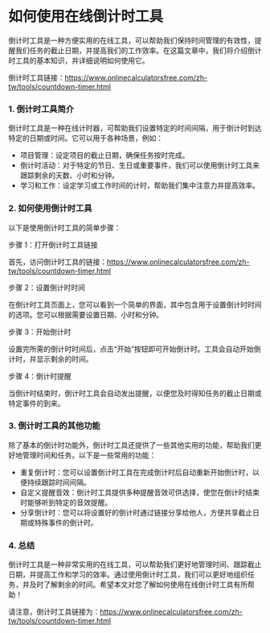 如何使用在线倒计时工具
===========

倒计时工具是一种方便实用的在线工具，可以帮助我们保持时间管理的有效性，提醒我们任务的截止日期，并提高我们的工作效率。在这篇文章中，我们将介绍倒计时工具的基本知识，并详细说明如何使用它。

倒计时工具链接：<https://www.onlinecalculatorsfree.com/zh-tw/tools/countdown-timer.html>

### 1. 倒计时工具简介

倒计时工具是一种在线计时器，可帮助我们设置特定的时间间隔，用于倒计时到达特定的日期或时间。它可以用于各种场景，例如：

- 项目管理：设定项目的截止日期，确保任务按时完成。
- 倒计时活动：对于特定的节日、生日或重要事件，我们可以使用倒计时工具来跟踪剩余的天数、小时和分钟。
- 学习和工作：设定学习或工作时间的计时，帮助我们集中注意力并提高效率。

### 2. 如何使用倒计时工具

以下是使用倒计时工具的简单步骤：

步骤 1：打开倒计时工具链接

首先，访问倒计时工具的链接：<https://www.onlinecalculatorsfree.com/zh-tw/tools/countdown-timer.html>

步骤 2：设置倒计时时间

在倒计时工具页面上，您可以看到一个简单的界面，其中包含用于设置倒计时时间的选项。您可以根据需要设置日期、小时和分钟。

步骤 3：开始倒计时

设置完所需的倒计时时间后，点击“开始”按钮即可开始倒计时。工具会自动开始倒计时，并显示剩余的时间。

步骤 4：倒计时提醒

当倒计时结束时，倒计时工具会自动发出提醒，以便您及时得知任务的截止日期或特定事件的到来。

### 3. 倒计时工具的其他功能

除了基本的倒计时功能外，倒计时工具还提供了一些其他实用的功能，帮助我们更好地管理时间和任务。以下是一些常用的功能：

- 重复倒计时：您可以设置倒计时工具在完成倒计时后自动重新开始倒计时，以便持续跟踪时间间隔。
- 自定义提醒音效：倒计时工具提供多种提醒音效可供选择，使您在倒计时结束时能够听到特定的音效提醒。
- 分享倒计时：您可以将设置好的倒计时通过链接分享给他人，方便共享截止日期或特殊事件的倒计时。

### 4. 总结

倒计时工具是一种非常实用的在线工具，可以帮助我们更好地管理时间、跟踪截止日期，并提高工作和学习的效率。通过使用倒计时工具，我们可以更好地组织任务，并及时了解剩余的时间。希望本文对您了解如何使用在线倒计时工具有所帮助！

请注意，倒计时工具链接为：<https://www.onlinecalculatorsfree.com/zh-tw/tools/countdown-timer.html>